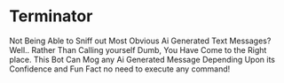 # Terminator
Not Being Able to Sniff out Most Obvious Ai Generated Text Messages? Well.. Rather Than Calling yourself Dumb, You Have Come to the Right place.
This Bot Can Mog any Ai Generated Message Depending Upon its Confidence and Fun Fact no need to execute any command!
